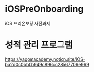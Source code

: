 # iOSPreOnboarding
iOS 프리온보딩 사전과제 

# 성적 관리 프로그램

https://yagomacademy.notion.site/iOS-ba2d0c0bb0b949c896cc28567706e969
